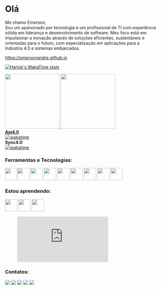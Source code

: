 Olá
================================================    
Me chamo Emerson,<br>
Sou um apaixonado por tecnologia e um profissional de TI com experiência sólida em liderança e desenvolvimento de software. Meu foco está em impulsionar a inovação através de soluções eficientes, sustentáveis e orientadas para o futuro, com especialização em aplicações para a Indústria 4.0 e sistemas embarcados.

https://emersonandre.github.io

[![Harlok's WakaTime stats](https://github-readme-stats.vercel.app/api/wakatime?emersonandre=ffflabs)](https://github.com/anuraghazra/github-readme-stats)

<div>
<a href="https://github.com/emersonandre">
<img height="180em" src="https://github-readme-stats.vercel.app/api/top-langs/?username=emersonandre&layout=compact&langs_count=7&theme=dracula"/>
<img height="180em" src="https://github-readme-stats.vercel.app/api?username=emersonandre&show_icons=true&theme=dracula&include_all_commits=true&count_private=true"/>
</div>

<div><b>Api4.0</b></div>
<a href="https://wakatime.com/@emersonandre"><img src="https://wakatime.com/badge/user/de487e43-5846-4ab7-b4c6-3bfcdd37d54b/project/39e0c006-1833-4e4b-99ff-a8ced305b774.svg?style=fot-the-badge" alt="wakatime"></a>

<div><b>Sync4.0</b></div>
<a href="https://wakatime.com/@emersonandre"><img src="https://wakatime.com/badge/user/de487e43-5846-4ab7-b4c6-3bfcdd37d54b/project/5d7e2353-1399-40fd-8c56-e43e10682b21.svg" alt="wakatime"></a>

### Ferramentas e Tecnologias:
<img src="https://cdn.jsdelivr.net/gh/devicons/devicon/icons/git/git-original.svg" width="40" height="40"/><img src="https://cdn.jsdelivr.net/gh/devicons/devicon/icons/csharp/csharp-original.svg" width="40" height="40"/>
<img src="https://cdn.jsdelivr.net/gh/devicons/devicon/icons/docker/docker-plain-wordmark.svg" width="40" height="40" />
<img src="https://cdn.jsdelivr.net/gh/devicons/devicon/icons/mysql/mysql-original.svg" width="40" height="40" />
<img src="https://cdn.jsdelivr.net/gh/devicons/devicon/icons/php/php-plain.svg" width="40" height="40" />
<img src="https://cdn.jsdelivr.net/gh/devicons/devicon/icons/python/python-original-wordmark.svg" width="40" height="40" />
<img src="https://cdn.jsdelivr.net/gh/devicons/devicon/icons/microsoftsqlserver/microsoftsqlserver-plain-wordmark.svg" width="40" height="40" />
<img src="https://cdn.jsdelivr.net/gh/devicons/devicon/icons/amazonwebservices/amazonwebservices-plain-wordmark.svg"  width="40" height="40" />
<img src="https://cdn.jsdelivr.net/gh/devicons/devicon/icons/linux/linux-original.svg" width="40" height="40"/>   
          

### Estou aprendendo:
<img src="https://cdn.jsdelivr.net/gh/devicons/devicon/icons/java/java-original.svg" width="40" height="40"/> <img src="https://cdn.jsdelivr.net/gh/devicons/devicon/icons/dotnetcore/dotnetcore-original.svg" width="40" height="40" />
<img src="https://cdn.jsdelivr.net/gh/devicons/devicon/icons/dot-net/dot-net-original-wordmark.svg" width="40" height="40" />
          
 <figure><embed src="https://wakatime.com/share/@de487e43-5846-4ab7-b4c6-3bfcdd37d54b/c03f4ece-8e62-4159-8e96-1b28686675b5.svg"></embed></figure>         
  
<!-- ![Snake animation](https://github.com/emersonandre/emersonandre/blob/output/github-contribution-grid-snake.svg) -->
  
### Contatos:          
<div>
<a href="#" target="_blank"><img src="https://img.shields.io/badge/YouTube-FF0000?style=for-the-badge&logo=youtube&logoColor=white" target="_blank"></a>
<a href="https://instagram.com/emersonandree" target="_blank"><img src="https://img.shields.io/badge/-Instagram-%23E4405F?style=for-the-badge&logo=instagram&logoColor=white" target="_blank"></a>
<a href="https://www.twitch.tv/misterreme" target="_blank"><img src="https://img.shields.io/badge/Twitch-9146FF?style=for-the-badge&logo=twitch&logoColor=white" target="_blank"></a>
<a href = "mailto:emersonsilvestrin@live.com"><img src="https://img.shields.io/badge/Gmail-D14836?style=for-the-badge&logo=gmail&logoColor=white" target="_blank"></a>
<a href="https://www.linkedin.com/in/emerson-silvestrin-293108160/" target="_blank"><img src="https://img.shields.io/badge/-LinkedIn-%230077B5?style=for-the-badge&logo=linkedin&logoColor=white" target="_blank"></a>   
</div>

